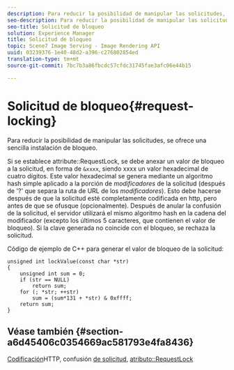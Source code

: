 ```yaml
---
description: Para reducir la posibilidad de manipular las solicitudes, se ofrece una sencilla instalación de bloqueo.
seo-description: Para reducir la posibilidad de manipular las solicitudes, se ofrece una sencilla instalación de bloqueo.
seo-title: Solicitud de bloqueo
solution: Experience Manager
title: Solicitud de bloqueo
topic: Scene7 Image Serving - Image Rendering API
uuid: 03239376-1e40-48d2-a396-c276802854ed
translation-type: tm+mt
source-git-commit: 7bc7b3a86fbcdc57cfdc31745fae3afc06e44b15

---
```



# Solicitud de bloqueo{#request-locking}

Para reducir la posibilidad de manipular las solicitudes, se ofrece una sencilla instalación de bloqueo.

Si se establece attribute::RequestLock, se debe anexar un valor de bloqueo a la solicitud, en forma de `&xxxx`, siendo xxxx un valor hexadecimal de cuatro dígitos. Este valor hexadecimal se genera mediante un algoritmo hash simple aplicado a la porción de *modificadores* de la solicitud (después de &#39;?&#39; que separa la ruta de URL de los *modificadores*). Esto debe hacerse después de que la solicitud esté completamente codificada en http, pero antes de que se ofusque (opcionalmente). Después de anular la confusión de la solicitud, el servidor utilizará el mismo algoritmo hash en la cadena del modificador (excepto los últimos 5 caracteres, que contienen el valor de bloqueo). Si la clave generada no coincide con el bloqueo, se rechaza la solicitud.

Código de ejemplo de C++ para generar el valor de bloqueo de la solicitud:

```
unsigned int lockValue(const char *str) 
{ 
    unsigned int sum = 0; 
    if (str == NULL) 
        return sum; 
    for (; *str; ++str) 
        sum = (sum*131 + *str) & 0xffff; 
    return sum; 
} 
```

## Véase también {#section-a6d45406c0354669ac581793e4fa8436}

[Codificación](../../../../../is-api/http-ref/image-serving-api-ref/c-http-protocol-reference/c-syntax-and-features/r-http-encoding.md#reference-bb34dd13f316462695448acfa8f92df7)HTTP, confusión [de solicitud](../../../../../is-api/http-ref/image-serving-api-ref/c-http-protocol-reference/c-syntax-and-features/r-request-obfuscation.md#reference-895f65d6796c43bb9bad21a676ed714d), [atributo::RequestLock](../../../../../is-api/image-catalog/image-serving-api-ref/c-image-catalog-reference/c-attributes-reference/r-requestlock.md#reference-8bbe2f581be847d3b9fa123e8e5e94b0)
